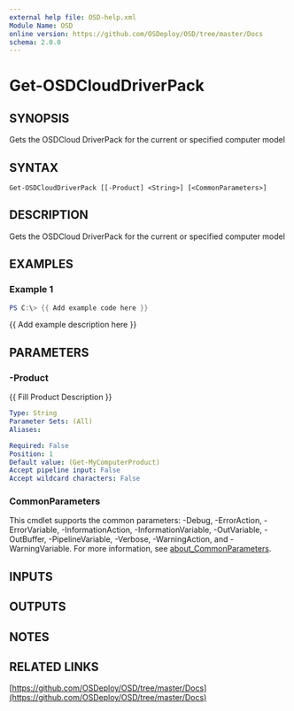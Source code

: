 ```yaml
---
external help file: OSD-help.xml
Module Name: OSD
online version: https://github.com/OSDeploy/OSD/tree/master/Docs
schema: 2.0.0
---
```


# Get-OSDCloudDriverPack

## SYNOPSIS
Gets the OSDCloud DriverPack for the current or specified computer model

## SYNTAX

```
Get-OSDCloudDriverPack [[-Product] <String>] [<CommonParameters>]
```

## DESCRIPTION
Gets the OSDCloud DriverPack for the current or specified computer model

## EXAMPLES

### Example 1
```powershell
PS C:\> {{ Add example code here }}
```

{{ Add example description here }}

## PARAMETERS

### -Product
{{ Fill Product Description }}

```yaml
Type: String
Parameter Sets: (All)
Aliases:

Required: False
Position: 1
Default value: (Get-MyComputerProduct)
Accept pipeline input: False
Accept wildcard characters: False
```

### CommonParameters
This cmdlet supports the common parameters: -Debug, -ErrorAction, -ErrorVariable, -InformationAction, -InformationVariable, -OutVariable, -OutBuffer, -PipelineVariable, -Verbose, -WarningAction, and -WarningVariable. For more information, see [about_CommonParameters](http://go.microsoft.com/fwlink/?LinkID=113216).

## INPUTS

## OUTPUTS

## NOTES

## RELATED LINKS

[https://github.com/OSDeploy/OSD/tree/master/Docs](https://github.com/OSDeploy/OSD/tree/master/Docs)

